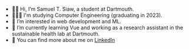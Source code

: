 - 👋🏾 Hi, I’m Samuel T. Siaw, a student at Dartmouth.
- 👨🏾‍🎓 I'm studying Computer Engineering (graduating in 2023).
- 👀 I’m interested in web development and ML.
- 🌱 I’m currently learning Vue and working as a research assistant in the sustainable health lab at Dartmouth.
- 💞️ You can find more about me on [LinkedIn](https://www.linkedin.com/in/samuelsiaw)
